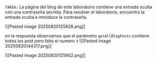 `TAREA:` La página del blog de este laboratorio contiene una entrada oculta con una contraseña secreta. Para resolver el laboratorio, encuentra la entrada oculta e introduce la contraseña.


![[Pasted image 20250820125828.png]]

en la respuesta observamos que el parámetro `getAllBlogPosts` contiene todos los post pero falta el numero `3`
![[Pasted image 20250820144317.png]]


![[Pasted image 20250820125802.png]]

